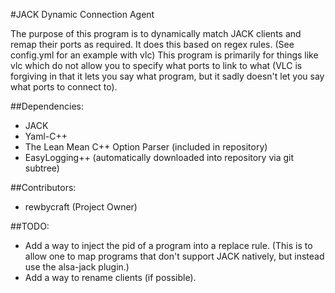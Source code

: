 #JACK Dynamic Connection Agent

The purpose of this program is to dynamically match JACK clients and remap their ports as required.
It does this based on regex rules. (See config.yml for an example with vlc)
This program is primarily for things like vlc which do not allow you to specify what ports to link to what (VLC is forgiving in that it lets you say what program, but it sadly doesn't let you say what ports to connect to).

##Dependencies:
- JACK
- Yaml-C++
- The Lean Mean C++ Option Parser (included in repository)
- EasyLogging++ (automatically downloaded into repository via git subtree)

##Contributors:
- rewbycraft (Project Owner)

##TODO:
- Add a way to inject the pid of a program into a replace rule. (This is to allow one to map programs that don't support JACK natively, but instead use the alsa-jack plugin.)
- Add a way to rename clients (if possible).

